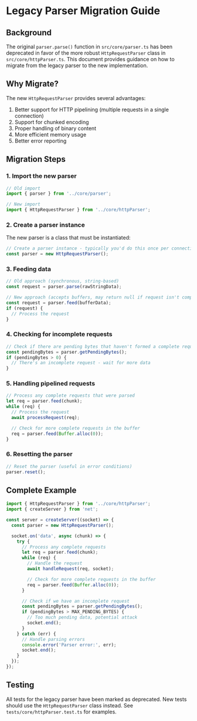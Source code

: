 # Legacy Parser Migration Guide

## Background

The original `parser.parse()` function in `src/core/parser.ts` has been deprecated in favor of the more robust `HttpRequestParser` class in `src/core/httpParser.ts`. This document provides guidance on how to migrate from the legacy parser to the new implementation.

## Why Migrate?

The new `HttpRequestParser` provides several advantages:

1. Better support for HTTP pipelining (multiple requests in a single connection)
2. Support for chunked encoding
3. Proper handling of binary content
4. More efficient memory usage
5. Better error reporting

## Migration Steps

### 1. Import the new parser

```typescript
// Old import
import { parser } from '../core/parser';

// New import
import { HttpRequestParser } from '../core/httpParser';
```

### 2. Create a parser instance

The new parser is a class that must be instantiated:

```typescript
// Create a parser instance - typically you'd do this once per connection
const parser = new HttpRequestParser();
```

### 3. Feeding data

```typescript
// Old approach (synchronous, string-based)
const request = parser.parse(rawStringData);

// New approach (accepts buffers, may return null if request isn't complete)
const request = parser.feed(bufferData);
if (request) {
  // Process the request
}
```

### 4. Checking for incomplete requests

```typescript
// Check if there are pending bytes that haven't formed a complete request
const pendingBytes = parser.getPendingBytes();
if (pendingBytes > 0) {
  // There's an incomplete request - wait for more data
}
```

### 5. Handling pipelined requests

```typescript
// Process any complete requests that were parsed
let req = parser.feed(chunk);
while (req) {
  // Process the request
  await processRequest(req);

  // Check for more complete requests in the buffer
  req = parser.feed(Buffer.alloc(0));
}
```

### 6. Resetting the parser

```typescript
// Reset the parser (useful in error conditions)
parser.reset();
```

## Complete Example

```typescript
import { HttpRequestParser } from '../core/httpParser';
import { createServer } from 'net';

const server = createServer((socket) => {
  const parser = new HttpRequestParser();

  socket.on('data', async (chunk) => {
    try {
      // Process any complete requests
      let req = parser.feed(chunk);
      while (req) {
        // Handle the request
        await handleRequest(req, socket);

        // Check for more complete requests in the buffer
        req = parser.feed(Buffer.alloc(0));
      }

      // Check if we have an incomplete request
      const pendingBytes = parser.getPendingBytes();
      if (pendingBytes > MAX_PENDING_BYTES) {
        // Too much pending data, potential attack
        socket.end();
      }
    } catch (err) {
      // Handle parsing errors
      console.error('Parser error:', err);
      socket.end();
    }
  });
});
```

## Testing

All tests for the legacy parser have been marked as deprecated. New tests should use the `HttpRequestParser` class instead. See `tests/core/httpParser.test.ts` for examples.
